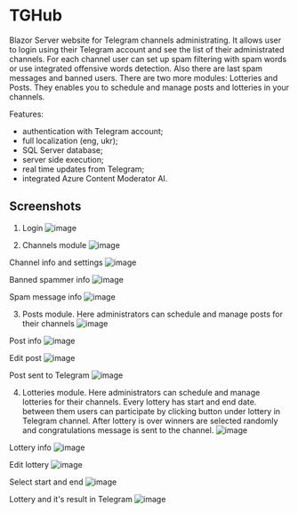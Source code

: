 # TGHub

Blazor Server website for Telegram channels administrating.
It allows user to login using their Telegram account and see the list of their administrated channels. For each channel user can set up spam filtering with spam words or use integrated offensive words detection. Also there are last spam messages and banned users.
There are two more modules: Lotteries and Posts. They enables you to schedule and manage posts and lotteries in your channels.

Features:
* authentication with Telegram account;
* full localization (eng, ukr);
* SQL Server database;
* server side execution;
* real time updates from Telegram;
* integrated Azure Content Moderator AI.

## Screenshots

1. Login
![image](https://github.com/al-koles/TGHub/assets/80292513/75c296f2-1382-49e3-8321-518bd16c6cc1)

2. Channels module
![image](https://github.com/al-koles/TGHub/assets/80292513/92498eb5-33ed-43c4-98d0-ea33d76f7b68)

Channel info and settings
![image](https://github.com/al-koles/TGHub/assets/80292513/cb5bec1a-da1b-46cf-9ec4-abd2fe002b64)

Banned spammer info
![image](https://github.com/al-koles/TGHub/assets/80292513/c1ffd1b8-5f38-4819-b81d-f73961036dcc)

Spam message info
![image](https://github.com/al-koles/TGHub/assets/80292513/b5521ff6-00ed-49f5-a0e2-c0342285e3e2)

3. Posts module. Here administrators can schedule and manage posts for their channels
![image](https://github.com/al-koles/TGHub/assets/80292513/4a43f838-303d-439a-b601-9f56ce112d63)

Post info
![image](https://github.com/al-koles/TGHub/assets/80292513/44873aab-f462-4e47-bd2a-b21288ab6554)

Edit post
![image](https://github.com/al-koles/TGHub/assets/80292513/bb083832-baa7-4997-835b-092c08016c60)

Post sent to Telegram
![image](https://github.com/al-koles/TGHub/assets/80292513/326d4a99-0f48-4354-a799-a4b51661a1bf)

4. Lotteries module. Here administrators can schedule and manage lotteries for their channels. Every lottery has start and end date. between them users can participate by clicking button under lottery in Telegram channel. After lottery is over winners are selected randomly and congratulations message is sent to the channel.
![image](https://github.com/al-koles/TGHub/assets/80292513/d50c2442-68c7-45bf-afe3-40935b831ada)

Lottery info
![image](https://github.com/al-koles/TGHub/assets/80292513/5303f4ba-b89f-41fe-9d22-3b8e676cce40)

Edit lottery
![image](https://github.com/al-koles/TGHub/assets/80292513/cabbd2d1-9647-432e-b616-bfde2a824a6a)

Select start and end
![image](https://github.com/al-koles/TGHub/assets/80292513/cda8daba-f9e1-487d-8654-f857c1d4b5e8)

Lottery and it's result in Telegram
![image](https://github.com/al-koles/TGHub/assets/80292513/833e7927-2c4a-4a1d-b131-ad716d4cbd09)
